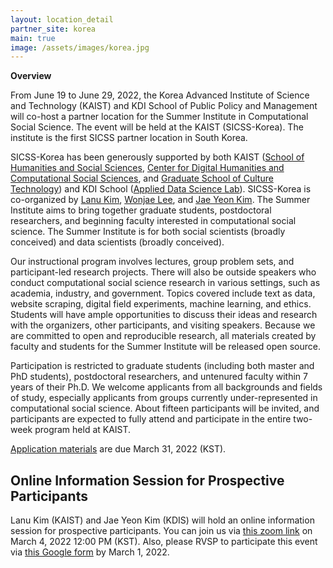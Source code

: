 ```yaml
---
layout: location_detail
partner_site: korea
main: true
image: /assets/images/korea.jpg
---
```


**Overview**

From June 19 to June 29, 2022, the Korea Advanced Institute of Science and Technology (KAIST) and KDI School of Public Policy and Management will co-host a partner location for the Summer Institute in Computational Social Science. The event will be held at the KAIST (SICSS-Korea). The institute is the first SICSS partner location in South Korea.

SICSS-Korea has been generously supported by both KAIST ([School of Humanities and Social Sciences](https://hss.kaist.ac.kr/), [Center for Digital Humanities and Computational Social Sciences](http://dhcss.kaist.ac.kr/), and [Graduate School of Culture Technology](https://ct.kaist.ac.kr/main.php?lang=2)) and KDI School ([Applied Data Science Lab](https://research.kdischool.ac.kr:8446/lab/ADSL)). SICSS-Korea is co-organized by [Lanu Kim](https://lanukim.github.io/), [Wonjae Lee](https://sociology.kaist.ac.kr/), and [Jae Yeon Kim](https://jaeyk.github.io/). The Summer Institute aims to bring together graduate students, postdoctoral researchers, and beginning faculty interested in computational social science. The Summer Institute is for both social scientists (broadly conceived) and data scientists (broadly conceived).

Our instructional program involves lectures, group problem sets, and participant-led research projects. There will also be outside speakers who conduct computational social science research in various settings, such as academia, industry, and government. Topics covered include text as data, website scraping, digital field experiments, machine learning, and ethics. Students will have ample opportunities to discuss their ideas and research with the organizers, other participants, and visiting speakers. Because we are committed to open and reproducible research, all materials created by faculty and students for the Summer Institute will be released open source.

Participation is restricted to graduate students (including both master and PhD students), postdoctoral researchers, and untenured faculty within 7 years of their Ph.D. We welcome applicants from all backgrounds and fields of study, especially applicants from groups currently under-represented in computational social science. About fifteen participants will be invited, and participants are expected to fully attend and participate in the entire two-week program held at KAIST.

[Application materials](https://compsocialscience.github.io/summer-institute/2022/korea/apply) are due March 31, 2022 (KST).

## Online Information Session for Prospective Participants 

Lanu Kim (KAIST) and Jae Yeon Kim (KDIS) will hold an online information session for prospective participants. You can join us via [this zoom link](https://us02web.zoom.us/j/85809514390?pwd=VHpjSmRGSFAzM1hoVWxXTGZPNTBzdz09) on March 4, 2022 12:00 PM (KST). Also, please RVSP to participate this event via [this Google form](https://forms.gle/oggB7vJY8CCeTvkF8) by March 1, 2022.
